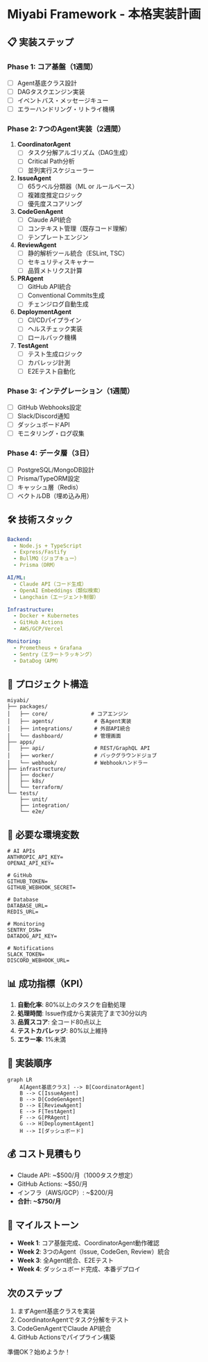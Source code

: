 # Miyabi Framework - 本格実装計画

## 📋 実装ステップ

### Phase 1: コア基盤（1週間）
- [ ] Agent基底クラス設計
- [ ] DAGタスクエンジン実装
- [ ] イベントバス・メッセージキュー
- [ ] エラーハンドリング・リトライ機構

### Phase 2: 7つのAgent実装（2週間）
1. **CoordinatorAgent**
   - [ ] タスク分解アルゴリズム（DAG生成）
   - [ ] Critical Path分析
   - [ ] 並列実行スケジューラー
   
2. **IssueAgent**
   - [ ] 65ラベル分類器（ML or ルールベース）
   - [ ] 複雑度推定ロジック
   - [ ] 優先度スコアリング
   
3. **CodeGenAgent**
   - [ ] Claude API統合
   - [ ] コンテキスト管理（既存コード理解）
   - [ ] テンプレートエンジン
   
4. **ReviewAgent**
   - [ ] 静的解析ツール統合（ESLint, TSC）
   - [ ] セキュリティスキャナー
   - [ ] 品質メトリクス計算
   
5. **PRAgent**
   - [ ] GitHub API統合
   - [ ] Conventional Commits生成
   - [ ] チェンジログ自動生成
   
6. **DeploymentAgent**
   - [ ] CI/CDパイプライン
   - [ ] ヘルスチェック実装
   - [ ] ロールバック機構
   
7. **TestAgent**
   - [ ] テスト生成ロジック
   - [ ] カバレッジ計測
   - [ ] E2Eテスト自動化

### Phase 3: インテグレーション（1週間）
- [ ] GitHub Webhooks設定
- [ ] Slack/Discord通知
- [ ] ダッシュボードAPI
- [ ] モニタリング・ログ収集

### Phase 4: データ層（3日）
- [ ] PostgreSQL/MongoDB設計
- [ ] Prisma/TypeORM設定
- [ ] キャッシュ層（Redis）
- [ ] ベクトルDB（埋め込み用）

## 🛠 技術スタック

```yaml
Backend:
  - Node.js + TypeScript
  - Express/Fastify
  - BullMQ（ジョブキュー）
  - Prisma（ORM）

AI/ML:
  - Claude API（コード生成）
  - OpenAI Embeddings（類似検索）
  - Langchain（エージェント制御）

Infrastructure:
  - Docker + Kubernetes
  - GitHub Actions
  - AWS/GCP/Vercel

Monitoring:
  - Prometheus + Grafana
  - Sentry（エラートラッキング）
  - DataDog（APM）
```

## 📁 プロジェクト構造

```
miyabi/
├── packages/
│   ├── core/              # コアエンジン
│   ├── agents/             # 各Agent実装
│   ├── integrations/       # 外部API統合
│   └── dashboard/          # 管理画面
├── apps/
│   ├── api/                # REST/GraphQL API
│   ├── worker/             # バックグラウンドジョブ
│   └── webhook/            # Webhookハンドラー
├── infrastructure/
│   ├── docker/
│   ├── k8s/
│   └── terraform/
└── tests/
    ├── unit/
    ├── integration/
    └── e2e/
```

## 🔑 必要な環境変数

```env
# AI APIs
ANTHROPIC_API_KEY=
OPENAI_API_KEY=

# GitHub
GITHUB_TOKEN=
GITHUB_WEBHOOK_SECRET=

# Database
DATABASE_URL=
REDIS_URL=

# Monitoring
SENTRY_DSN=
DATADOG_API_KEY=

# Notifications
SLACK_TOKEN=
DISCORD_WEBHOOK_URL=
```

## 📊 成功指標（KPI）

1. **自動化率**: 80%以上のタスクを自動処理
2. **処理時間**: Issue作成から実装完了まで30分以内
3. **品質スコア**: 全コード80点以上
4. **テストカバレッジ**: 80%以上維持
5. **エラー率**: 1%未満

## 🚦 実装順序

```mermaid
graph LR
    A[Agent基底クラス] --> B[CoordinatorAgent]
    B --> C[IssueAgent]
    B --> D[CodeGenAgent]
    D --> E[ReviewAgent]
    E --> F[TestAgent]
    F --> G[PRAgent]
    G --> H[DeploymentAgent]
    H --> I[ダッシュボード]
```

## 💰 コスト見積もり

- Claude API: ~$500/月（1000タスク想定）
- GitHub Actions: ~$50/月
- インフラ（AWS/GCP）: ~$200/月
- **合計: ~$750/月**

## 🎯 マイルストーン

- **Week 1**: コア基盤完成、CoordinatorAgent動作確認
- **Week 2**: 3つのAgent（Issue, CodeGen, Review）統合
- **Week 3**: 全Agent統合、E2Eテスト
- **Week 4**: ダッシュボード完成、本番デプロイ

## 次のステップ

1. まずAgent基底クラスを実装
2. CoordinatorAgentでタスク分解をテスト
3. CodeGenAgentでClaude API統合
4. GitHub Actionsでパイプライン構築

準備OK？始めようか！